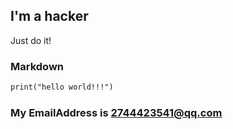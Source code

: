## I'm a hacker

Just do it!

### Markdown

```markdown
print("hello world!!!")
```

###  My EmailAddress is 2744423541@qq.com
